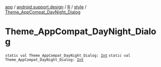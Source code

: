 [app](../../../index.md) / [android.support.design](../../index.md) / [R](../index.md) / [style](index.md) / [Theme_AppCompat_DayNight_Dialog](.)

# Theme_AppCompat_DayNight_Dialog

`static val Theme_AppCompat_DayNight_Dialog: `[`Int`](https://kotlinlang.org/api/latest/jvm/stdlib/kotlin/-int/index.html)
`static val Theme_AppCompat_DayNight_Dialog: `[`Int`](https://kotlinlang.org/api/latest/jvm/stdlib/kotlin/-int/index.html)